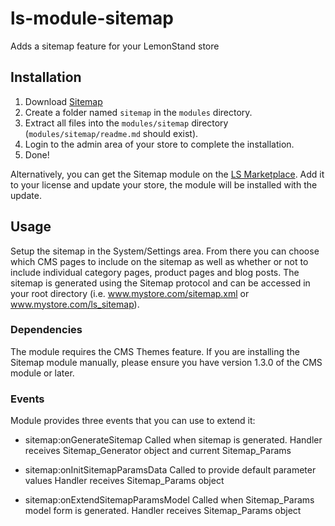 # ls-module-sitemap
Adds a sitemap feature for your LemonStand store

## Installation
1. Download [Sitemap](https://github.com/limewheel/ls-module-sitemap/zipball/master)
1. Create a folder named `sitemap` in the `modules` directory.
1. Extract all files into the `modules/sitemap` directory (`modules/sitemap/readme.md` should exist).
1. Login to the admin area of your store to complete the installation.
1. Done!

Alternatively, you can get the Sitemap module on the [LS Marketplace](http://lemonstandapp.com/marketplace/module/sitemap/). Add it to your license and update your store, the module will be installed with the update.

## Usage
Setup the sitemap in the System/Settings area. From there you can choose which CMS pages to include on the sitemap as well as whether or not to include individual category pages, product pages and blog posts.
The sitemap is generated using the Sitemap protocol and can be accessed in your root directory (i.e. www.mystore.com/sitemap.xml or www.mystore.com/ls_sitemap).

### Dependencies
The module requires the CMS Themes feature. If you are installing the Sitemap module manually, please ensure you have version 1.3.0 of the CMS module or later.

### Events
Module provides three events that you can use to extend it:
* sitemap:onGenerateSitemap
   Called when sitemap is generated.
   Handler receives Sitemap_Generator object and current Sitemap_Params

* sitemap:onInitSitemapParamsData
   Called to provide default parameter values
   Handler receives Sitemap_Params object

* sitemap:onExtendSitemapParamsModel
   Called when Sitemap_Params model form is generated.
   Handler receives Sitemap_Params object